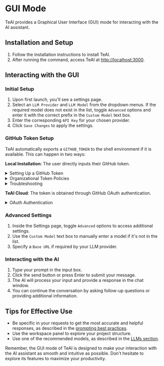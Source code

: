# GUI Mode

TeAI provides a Graphical User Interface (GUI) mode for interacting with the AI assistant.

## Installation and Setup

1. Follow the installation instructions to install TeAI.
2. After running the command, access TeAI at [http://localhost:3000](http://localhost:3000).

## Interacting with the GUI

### Initial Setup

1. Upon first launch, you'll see a settings page.
2. Select an `LLM Provider` and `LLM Model` from the dropdown menus. If the required model does not exist in the list,
   toggle `Advanced` options and enter it with the correct prefix in the `Custom Model` text box.
3. Enter the corresponding `API Key` for your chosen provider.
4. Click `Save Changes` to apply the settings.

### GitHub Token Setup

TeAI automatically exports a `GITHUB_TOKEN` to the shell environment if it is available. This can happen in two ways:

**Local Installation**: The user directly inputs their GitHub token.
<details>
  <summary>Setting Up a GitHub Token</summary>

  1. **Generate a Personal Access Token (PAT)**:
   - On GitHub, go to Settings > Developer Settings > Personal Access Tokens > Tokens (classic).
   - **New token (classic)**
     - Required scopes:
     - `repo` (Full control of private repositories)
   - **Fine-Grained Tokens**
     - All Repositories (You can select specific repositories, but this will impact what returns in repo search)
     - Minimal Permissions ( Select **Meta Data = Read-only** read for search, **Pull Requests = Read and Write**, **Content = Read and Write** for branch creation)
  2. **Enter Token in TeAI**:
   - Click the Settings button (gear icon).
   - Navigate to the `GitHub Settings` section.
   - Paste your token in the `GitHub Token` field.
   - Click `Save Changes` to apply the changes.
</details>

<details>
  <summary>Organizational Token Policies</summary>

  If you're working with organizational repositories, additional setup may be required:

  1. **Check Organization Requirements**:
   - Organization admins may enforce specific token policies.
   - Some organizations require tokens to be created with SSO enabled.
   - Review your organization's [token policy settings](https://docs.github.com/en/organizations/managing-programmatic-access-to-your-organization/setting-a-personal-access-token-policy-for-your-organization).
  2. **Verify Organization Access**:
   - Go to your token settings on GitHub.
   - Look for the organization under `Organization access`.
   - If required, click `Enable SSO` next to your organization.
   - Complete the SSO authorization process.
</details>

<details>
  <summary>Troubleshooting</summary>

  Common issues and solutions:

  - **Token Not Recognized**:
     - Ensure the token is properly saved in settings.
     - Check that the token hasn't expired.
     - Verify the token has the required scopes.
     - Try regenerating the token.

  - **Organization Access Denied**:
     - Check if SSO is required but not enabled.
     - Verify organization membership.
     - Contact organization admin if token policies are blocking access.

  - **Verifying Token Works**:
     - The app will show a green checkmark if the token is valid.
     - Try accessing a repository to confirm permissions.
     - Check the browser console for any error messages.
</details>

**TeAI Cloud**: The token is obtained through GitHub OAuth authentication.

<details>
  <summary>OAuth Authentication</summary>

  When using TeAI Cloud, the GitHub OAuth flow requests the following permissions:
   - Repository access (read/write)
   - Workflow management
   - Organization read access

  To authenticate TeAI:
   - Click `Sign in with GitHub` when prompted.
   - Review the requested permissions.
   - Authorize TeAI to access your GitHub account.
   - If using an organization, authorize organization access if prompted.
</details>

### Advanced Settings

1. Inside the Settings page, toggle `Advanced` options to access additional settings.
2. Use the `Custom Model` text box to manually enter a model if it's not in the list.
3. Specify a `Base URL` if required by your LLM provider.

### Interacting with the AI

1. Type your prompt in the input box.
2. Click the send button or press Enter to submit your message.
3. The AI will process your input and provide a response in the chat window.
4. You can continue the conversation by asking follow-up questions or providing additional information.

## Tips for Effective Use

- Be specific in your requests to get the most accurate and helpful responses, as described in the [prompting best practices](../prompting/prompting-best-practices).
- Use the workspace panel to explore your project structure.
- Use one of the recommended models, as described in the [LLMs section](usage/llms/llms.md).

Remember, the GUI mode of TeAI is designed to make your interaction with the AI assistant as smooth and intuitive
as possible. Don't hesitate to explore its features to maximize your productivity.
